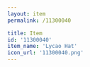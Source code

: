 ```yaml
---
layout: item
permalink: /11300040

title: Item
id: '11300040'
item_name: 'Lycao Hat'
icon_url: '11300040.png'
---
```

